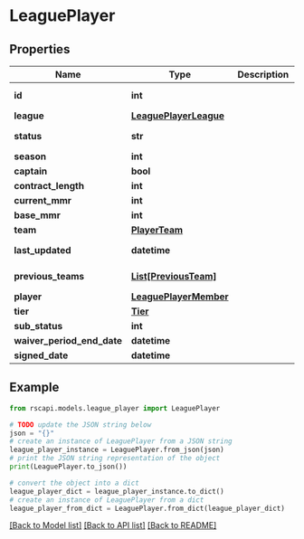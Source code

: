 # LeaguePlayer


## Properties

Name | Type | Description | Notes
------------ | ------------- | ------------- | -------------
**id** | **int** |  | [optional] [readonly] 
**league** | [**LeaguePlayerLeague**](LeaguePlayerLeague.md) |  | 
**status** | **str** |  | [optional] [readonly] 
**season** | **int** |  | 
**captain** | **bool** |  | [optional] 
**contract_length** | **int** |  | 
**current_mmr** | **int** |  | [optional] 
**base_mmr** | **int** |  | [optional] 
**team** | [**PlayerTeam**](PlayerTeam.md) |  | 
**last_updated** | **datetime** |  | [optional] [readonly] 
**previous_teams** | [**List[PreviousTeam]**](PreviousTeam.md) |  | [optional] [readonly] 
**player** | [**LeaguePlayerMember**](LeaguePlayerMember.md) |  | 
**tier** | [**Tier**](Tier.md) |  | 
**sub_status** | **int** |  | 
**waiver_period_end_date** | **datetime** |  | 
**signed_date** | **datetime** |  | 

## Example

```python
from rscapi.models.league_player import LeaguePlayer

# TODO update the JSON string below
json = "{}"
# create an instance of LeaguePlayer from a JSON string
league_player_instance = LeaguePlayer.from_json(json)
# print the JSON string representation of the object
print(LeaguePlayer.to_json())

# convert the object into a dict
league_player_dict = league_player_instance.to_dict()
# create an instance of LeaguePlayer from a dict
league_player_from_dict = LeaguePlayer.from_dict(league_player_dict)
```
[[Back to Model list]](../README.md#documentation-for-models) [[Back to API list]](../README.md#documentation-for-api-endpoints) [[Back to README]](../README.md)


